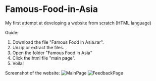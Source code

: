 # Famous-Food-in-Asia
My first attempt at developing a website from scratch (HTML language)

Guide:
1. Download the file "Famous Food in Asia.rar".
2. Unzip or extract the files.
3. Open the folder "Famous Food in Asia" 
4. Click the html file "main page".
5. Voila!

Screenshot of the website:
![MainPage](https://github.com/user-attachments/assets/f60815a3-3ee7-4ed8-9610-3d0ce4cd030a)
![FeedbackPage](https://github.com/user-attachments/assets/f825fa73-d7b1-4241-9411-86d2d0f01820)
